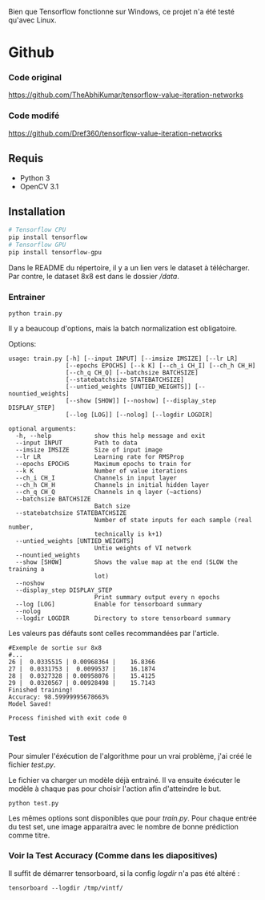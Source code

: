 Bien que Tensorflow fonctionne sur Windows, ce projet n'a été testé qu'avec Linux.

# Github

### Code original
https://github.com/TheAbhiKumar/tensorflow-value-iteration-networks
### Code modifé
https://github.com/Dref360/tensorflow-value-iteration-networks


## Requis
* Python 3
* OpenCV 3.1

## Installation
```python
# Tensorflow CPU
pip install tensorflow
# Tensorflow GPU
pip install tensorflow-gpu
```

Dans le README du répertoire, il y a un lien vers le dataset à télécharger.
Par contre, le dataset 8x8 est dans le dossier */data*.

### Entrainer
```
python train.py
```

Il y a beaucoup d'options, mais la batch normalization est obligatoire.

Options:
```
usage: train.py [-h] [--input INPUT] [--imsize IMSIZE] [--lr LR]
                [--epochs EPOCHS] [--k K] [--ch_i CH_I] [--ch_h CH_H]
                [--ch_q CH_Q] [--batchsize BATCHSIZE]
                [--statebatchsize STATEBATCHSIZE]
                [--untied_weights [UNTIED_WEIGHTS]] [--nountied_weights]
                [--show [SHOW]] [--noshow] [--display_step DISPLAY_STEP]
                [--log [LOG]] [--nolog] [--logdir LOGDIR]

optional arguments:
  -h, --help            show this help message and exit
  --input INPUT         Path to data
  --imsize IMSIZE       Size of input image
  --lr LR               Learning rate for RMSProp
  --epochs EPOCHS       Maximum epochs to train for
  --k K                 Number of value iterations
  --ch_i CH_I           Channels in input layer
  --ch_h CH_H           Channels in initial hidden layer
  --ch_q CH_Q           Channels in q layer (~actions)
  --batchsize BATCHSIZE
                        Batch size
  --statebatchsize STATEBATCHSIZE
                        Number of state inputs for each sample (real number,
                        technically is k+1)
  --untied_weights [UNTIED_WEIGHTS]
                        Untie weights of VI network
  --nountied_weights
  --show [SHOW]         Shows the value map at the end (SLOW the training a
                        lot)
  --noshow
  --display_step DISPLAY_STEP
                        Print summary output every n epochs
  --log [LOG]           Enable for tensorboard summary
  --nolog
  --logdir LOGDIR       Directory to store tensorboard summary
```

Les valeurs pas défauts sont celles recommandées par l'article.

```
#Exemple de sortie sur 8x8
#...
26 |  0.0335515 | 0.00968364 |    16.8366
27 |  0.0331753 |  0.0099537 |    16.1874
28 |  0.0327328 | 0.00958076 |    15.4125
29 |  0.0320567 | 0.00928498 |    15.7143
Finished training!
Accuracy: 98.59999995678663%
Model Saved!

Process finished with exit code 0
```
### Test

Pour simuler l'éxécution de l'algorithme pour un vrai problème, j'ai créé le fichier *test.py*.

Le fichier va charger un modèle déjà entrainé.
Il va ensuite éxécuter le modèle à chaque pas pour choisir l'action afin d'atteindre le but.

```
python test.py
```

Les mêmes options sont disponibles que pour *train.py*. Pour chaque entrée du test set, une image apparaitra avec le nombre de bonne prédiction comme titre.

### Voir la **Test Accuracy** (Comme dans les diapositives)

Il suffit de démarrer tensorboard, si la config *logdir* n'a pas été altéré :

```tensorboard --logdir /tmp/vintf/```
